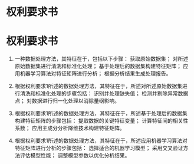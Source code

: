 # 权利要求书

# 权利要求书

1. 一种数据处理方法，其特征在于，包括以下步骤：
   获取原始数据集；
   对所述原始数据集进行清洗和标准化处理；
   基于处理后的数据集构建特征矩阵；
   应用机器学习算法对特征矩阵进行分析；
   根据分析结果生成处理报告。

2. 根据权利要求1所述的数据处理方法，其特征在于，所述对所述原始数据集进行清洗和标准化处理的步骤包括：
   识别并处理缺失值；
   检测并剔除异常数据点；
   对数据进行归一化处理以消除量纲影响。

3. 根据权利要求1所述的数据处理方法，其特征在于，所述基于处理后的数据集构建特征矩阵的步骤包括：
   提取数据的关键特征变量；
   计算特征间的相关性系数；
   应用主成分分析降维技术构建特征矩阵。

4. 根据权利要求1所述的数据处理方法，其特征在于，所述应用机器学习算法对特征矩阵进行分析的步骤包括：
   选择适合的机器学习模型；
   采用交叉验证方法评估模型性能；
   调整模型参数以优化分析结果。
